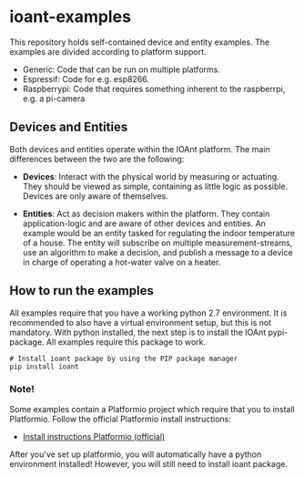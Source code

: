 # ioant-examples
This repository holds self-contained device and entity examples. The examples are divided according to platform support.

- Generic: Code that can be run on multiple platforms.
- Espressif: Code for e.g. esp8266.
- Raspberrypi: Code that requires something inherent to the raspberrpi, e.g. a pi-camera

## Devices and Entities
Both devices and entities operate within the IOAnt platform. The main differences between the two are the following:
- **Devices**: Interact with the physical world by measuring or actuating. They should be viewed as simple, containing as little logic as possible. Devices are only aware of themselves.

- **Entities**: Act as decision makers within the platform. They contain application-logic and are aware of other devices and entities. An example would be an entity tasked for regulating the indoor temperature of a house. The entity will subscribe on multiple measurement-streams, use an algorithm to make a decision, and publish a message to a device in charge of operating a hot-water valve on a heater.

## How to run the examples
All examples require that you have a working python 2.7 environment. It is recommended to also have a virtual environment setup, but this is not mandatory. With python installed, the next step is to install the IOAnt pypi-package. All examples require this package to work.

```shell
# Install ioant package by using the PIP package manager
pip install ioant
```

### Note!
Some examples contain a Platformio project which require that you to install Platformio. Follow the official Platformio install instructions:
- [Install instructions Platformio (official)](http://platformio.org/get-started/ide?install)

After you've set up platformio, you will automatically have a python environment installed! However, you will still need to install ioant package.
